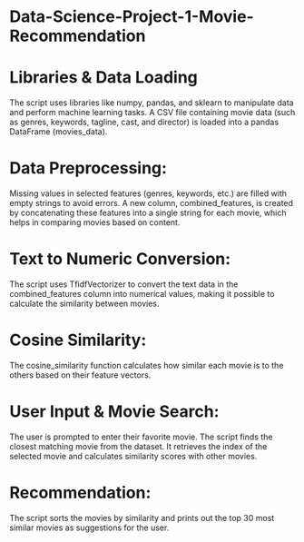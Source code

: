 # Data-Science-Project-1-Movie-Recommendation


# Libraries & Data Loading
The script uses libraries like numpy, pandas, and sklearn to manipulate data and perform machine learning tasks.
A CSV file containing movie data (such as genres, keywords, tagline, cast, and director) is loaded into a pandas DataFrame (movies_data).

# Data Preprocessing:
Missing values in selected features (genres, keywords, etc.) are filled with empty strings to avoid errors.
A new column, combined_features, is created by concatenating these features into a single string for each movie, which helps in comparing movies based on content.

# Text to Numeric Conversion:
The script uses TfidfVectorizer to convert the text data in the combined_features column into numerical values, making it possible to calculate the similarity between movies.

# Cosine Similarity:
The cosine_similarity function calculates how similar each movie is to the others based on their feature vectors.

# User Input & Movie Search:
The user is prompted to enter their favorite movie. The script finds the closest matching movie from the dataset.
It retrieves the index of the selected movie and calculates similarity scores with other movies.

# Recommendation:
The script sorts the movies by similarity and prints out the top 30 most similar movies as suggestions for the user.

